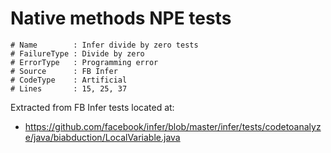 # Native methods NPE tests

```
# Name        : Infer divide by zero tests
# FailureType : Divide by zero
# ErrorType   : Programming error
# Source      : FB Infer
# CodeType    : Artificial
# Lines       : 15, 25, 37
```

Extracted from FB Infer tests located at:

- https://github.com/facebook/infer/blob/master/infer/tests/codetoanalyze/java/biabduction/LocalVariable.java